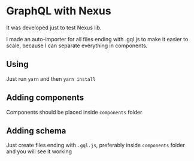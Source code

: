 # GraphQL with Nexus

It was developed just to test Nexus lib.

I made an auto-importer for all files ending with .gql.js to make it easier to scale, because I can separate everything in components.

## Using

Just run `yarn` and then `yarn install`

## Adding components

Components should be placed inside `components` folder

## Adding schema

Just create files ending with `.gql.js`, preferably inside `components` folder and you will see it working